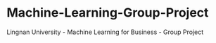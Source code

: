 # Machine-Learning-Group-Project
Lingnan University - Machine Learning for Business - Group Project 
